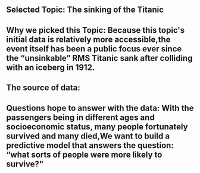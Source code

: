 ## Selected Topic: The sinking of the Titanic
## Why we picked this Topic: Because this topic's initial data is relatively more accessible,the event itself has been a public focus ever since the “unsinkable” RMS Titanic sank after colliding with an iceberg in 1912. 
## The source of data: 
## Questions hope to answer with the data: With the passengers being in different ages and socioeconomic status, many people fortunately survived and many died,We want to build a predictive model that answers the question: “what sorts of people were more likely to survive?"
